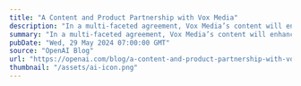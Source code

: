 ```yaml
---
title: "A Content and Product Partnership with Vox Media"
description: "In a multi-faceted agreement, Vox Media’s content will enhance the output of OpenAI’s ChatGPT, and the company will build on OpenAI’s technology to develop products to better serve its audiences and advertisers."
summary: "In a multi-faceted agreement, Vox Media’s content will enhance the output of OpenAI’s ChatGPT, and the company will build on OpenAI’s technology to develop products to better serve its audiences and advertisers."
pubDate: "Wed, 29 May 2024 07:00:00 GMT"
source: "OpenAI Blog"
url: "https://openai.com/blog/a-content-and-product-partnership-with-vox-media"
thumbnail: "/assets/ai-icon.png"
---
```


